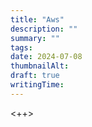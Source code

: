 ```yaml
---
title: "Aws"
description: ""
summary: ""
tags:
date: 2024-07-08
thumbnailAlt:
draft: true
writingTime:
---
```


<++>
